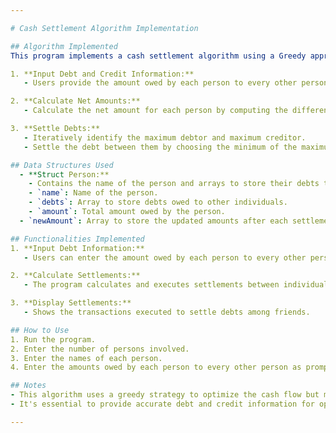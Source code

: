 ```yaml
---

# Cash Settlement Algorithm Implementation

## Algorithm Implemented
This program implements a cash settlement algorithm using a Greedy approach to minimize the total cash flow among a group of friends who owe money to each other. The algorithm works as follows:

1. **Input Debt and Credit Information:**
   - Users provide the amount owed by each person to every other person.

2. **Calculate Net Amounts:**
   - Calculate the net amount for each person by computing the difference between the sum of debts owed to them and the sum of debts they owe to others.

3. **Settle Debts:**
   - Iteratively identify the maximum debtor and maximum creditor.
   - Settle the debt between them by choosing the minimum of the maximum debit or maximum credit and updating the balances accordingly.

## Data Structures Used
  - **Struct Person:**
    - Contains the name of the person and arrays to store their debts to other individuals.
    - `name`: Name of the person.
    - `debts`: Array to store debts owed to other individuals.
    - `amount`: Total amount owed by the person.
  - `newAmount`: Array to store the updated amounts after each settlement.

## Functionalities Implemented
1. **Input Debt Information:**
   - Users can enter the amount owed by each person to every other person.

2. **Calculate Settlements:**
   - The program calculates and executes settlements between individuals to minimize the total cash flow.

3. **Display Settlements:**
   - Shows the transactions executed to settle debts among friends.

## How to Use
1. Run the program.
2. Enter the number of persons involved.
3. Enter the names of each person.
4. Enter the amounts owed by each person to every other person as prompted.

## Notes
- This algorithm uses a greedy strategy to optimize the cash flow but may not always result in the absolutely minimal cash flow.
- It's essential to provide accurate debt and credit information for optimal results.

---
```

